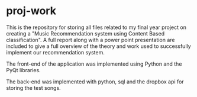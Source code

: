 # proj-work
This is the repository for storing all files related to my final year project on creating a "Music Recommendation system using Content Based classification".
A full report along with a power point presentation are included to give a full overview of the theory and work used to successfully implement our recommendation system.

The front-end of the application was implemented using Python and the PyQt libraries.

The back-end was implemented with python, sql and the dropbox api for storing the test songs.
